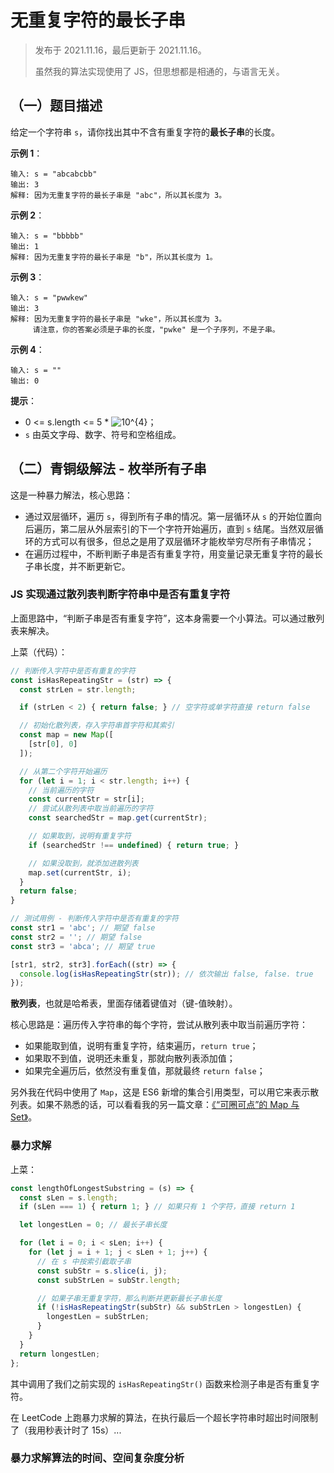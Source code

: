 # 无重复字符的最长子串

> 发布于 2021.11.16，最后更新于 2021.11.16。
>
> 虽然我的算法实现使用了 JS，但思想都是相通的，与语言无关。

## （一）题目描述

给定一个字符串 `s`，请你找出其中不含有重复字符的**最长子串**的长度。

**示例 1**：

```
输入: s = "abcabcbb"
输出: 3 
解释: 因为无重复字符的最长子串是 "abc"，所以其长度为 3。
```

**示例 2**：

```
输入: s = "bbbbb"
输出: 1
解释: 因为无重复字符的最长子串是 "b"，所以其长度为 1。
```

**示例 3**：

```
输入: s = "pwwkew"
输出: 3
解释: 因为无重复字符的最长子串是 "wke"，所以其长度为 3。
     请注意，你的答案必须是子串的长度，"pwke" 是一个子序列，不是子串。
```

**示例 4**：

```
输入: s = ""
输出: 0
```

**提示**：

* 0 <= s.length <= 5 * ![10^{4}](http://latex.codecogs.com/png.image?\dpi{110}%2010^{4})；
* `s` 由英文字母、数字、符号和空格组成。

## （二）青铜级解法 - 枚举所有子串

这是一种暴力解法，核心思路：

* 通过双层循环，遍历 `s`，得到所有子串的情况。第一层循环从 `s` 的开始位置向后遍历，第二层从外层索引的下一个字符开始遍历，直到 `s` 结尾。当然双层循环的方式可以有很多，但总之是用了双层循环才能枚举穷尽所有子串情况；
* 在遍历过程中，不断判断子串是否有重复字符，用变量记录无重复字符的最长子串长度，并不断更新它。

### JS 实现通过散列表判断字符串中是否有重复字符

上面思路中，“判断子串是否有重复字符”，这本身需要一个小算法。可以通过散列表来解决。

上菜（代码）：

```js
// 判断传入字符中是否有重复的字符
const isHasRepeatingStr = (str) => {
  const strLen = str.length;

  if (strLen < 2) { return false; } // 空字符或单字符直接 return false

  // 初始化散列表，存入字符串首字符和其索引
  const map = new Map([
    [str[0], 0]
  ]);

  // 从第二个字符开始遍历
  for (let i = 1; i < str.length; i++) {
    // 当前遍历的字符
    const currentStr = str[i];
    // 尝试从散列表中取当前遍历的字符
    const searchedStr = map.get(currentStr);

    // 如果取到，说明有重复字符
    if (searchedStr !== undefined) { return true; }

    // 如果没取到，就添加进散列表
    map.set(currentStr, i);
  }
  return false;
}

// 测试用例 - 判断传入字符中是否有重复的字符
const str1 = 'abc'; // 期望 false
const str2 = ''; // 期望 false
const str3 = 'abca'; // 期望 true

[str1, str2, str3].forEach((str) => {
  console.log(isHasRepeatingStr(str)); // 依次输出 false, false. true
});
```

**散列表**，也就是哈希表，里面存储着键值对（键-值映射）。

核心思路是：遍历传入字符串的每个字符，尝试从散列表中取当前遍历字符：

* 如果能取到值，说明有重复字符，结束遍历，`return true`；
* 如果取不到值，说明还未重复，那就向散列表添加值；
* 如果完全遍历后，依然没有重复值，那就最终 `return false`；

另外我在代码中使用了 `Map`，这是 ES6 新增的集合引用类型，可以用它来表示散列表。如果不熟悉的话，可以看看我的另一篇文章：[《“可圈可点”的 Map 与 Set》](https://github.com/roc-an/blog/issues/10)。

### 暴力求解

上菜：

```js
const lengthOfLongestSubstring = (s) => {
  const sLen = s.length;
  if (sLen === 1) { return 1; } // 如果只有 1 个字符，直接 return 1

  let longestLen = 0; // 最长子串长度

  for (let i = 0; i < sLen; i++) {
    for (let j = i + 1; j < sLen + 1; j++) {
      // 在 s 中按索引截取子串
      const subStr = s.slice(i, j);
      const subStrLen = subStr.length;

      // 如果子串无重复字符，那么判断并更新最长子串长度
      if (!isHasRepeatingStr(subStr) && subStrLen > longestLen) {
        longestLen = subStrLen;
      }
    }
  }
  return longestLen;
};
```

其中调用了我们之前实现的 `isHasRepeatingStr()` 函数来检测子串是否有重复字符。

在 LeetCode 上跑暴力求解的算法，在执行最后一个超长字符串时超出时间限制了（我用秒表计时了 15s）...

### 暴力求解算法的时间、空间复杂度分析
